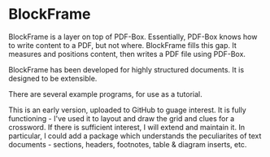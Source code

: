 # BlockFrame
BlockFrame is a layer on top of PDF-Box. Essentially, PDF-Box knows how to write content to a PDF, but not where. BlockFrame fills this gap. It measures and positions content, then writes a PDF file using PDF-Box.

BlockFrame has been developed for highly structured documents. It is designed to be extensible. 

There are several example programs, for use as a tutorial. 

This is an early version, uploaded to GitHub to guage interest. It is fully functioning - I've used it to layout and draw the grid and clues for a crossword. If there is sufficient interest, I will extend and maintain it. In particular, I could add a package which understands the peculiarites of text documents - sections, headers, footnotes, table & diagram inserts, etc. 

